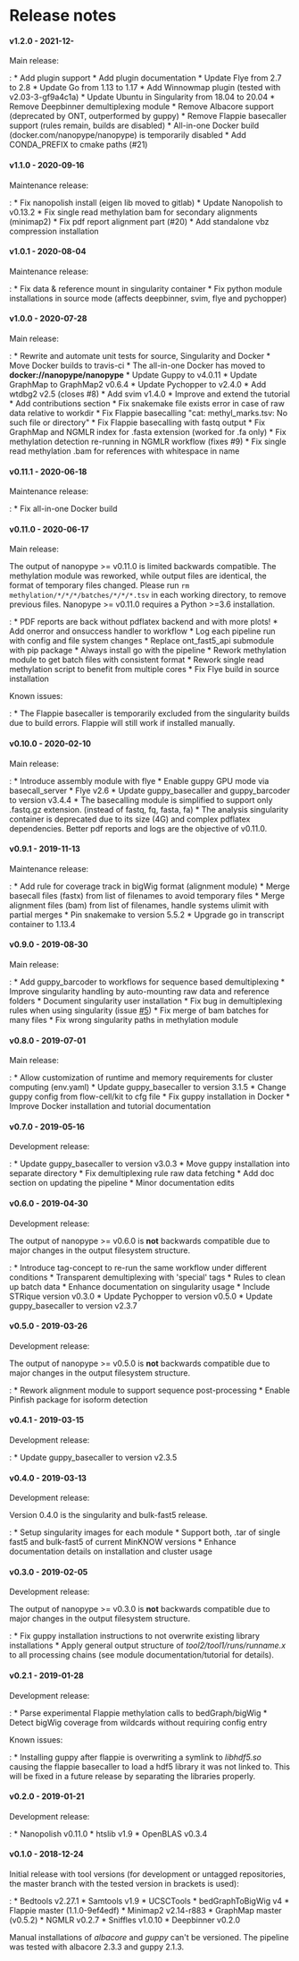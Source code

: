 # Release notes

#### v1.2.0 - 2021-12-
Main release:

:   * Add plugin support
    * Add plugin documentation
    * Update Flye from 2.7 to 2.8
    * Update Go from 1.13 to 1.17
    * Add Winnowmap plugin (tested with v2.03-3-gf9a4c1a)
    * Update Ubuntu in Singularity from 18.04 to 20.04
    * Remove Deepbinner demultiplexing module
    * Remove Albacore support (deprecated by ONT, outperformed by guppy)
    * Remove Flappie basecaller support (rules remain, builds are disabled)
    * All-in-one Docker build (docker.com/nanopype/nanopype) is temporarily disabled
    * Add CONDA_PREFIX to cmake paths (#21)

#### v1.1.0 - 2020-09-16
Maintenance release:

:   * Fix nanopolish install (eigen lib moved to gitlab)
    * Update Nanopolish to v0.13.2
    * Fix single read methylation bam for secondary alignments (minimap2)
    * Fix pdf report alignment part (#20)
    * Add standalone vbz compression installation

#### v1.0.1 - 2020-08-04
Maintenance release:

:   * Fix data & reference mount in singularity container
    * Fix python module installations in source mode (affects deepbinner, svim, flye and pychopper)

#### v1.0.0 - 2020-07-28
Main release:

:   * Rewrite and automate unit tests for source, Singularity and Docker
    * Move Docker builds to travis-ci
    * The all-in-one Docker has moved to **docker://nanopype/nanopype**
    * Update Guppy to v4.0.11
    * Update GraphMap to GraphMap2 v0.6.4
    * Update Pychopper to v2.4.0
    * Add wtdbg2 v2.5 (closes #8)
    * Add svim v1.4.0
    * Improve and extend the tutorial
    * Add contributions section
    * Fix snakemake file exists error in case of raw data relative to workdir
    * Fix Flappie basecalling "cat: methyl_marks.tsv: No such file or directory"
    * Fix Flappie basecalling with fastq output
    * Fix GraphMap and NGMLR index for .fasta extension (worked for .fa only)
    * Fix methylation detection re-running in NGMLR workflow (fixes #9)
    * Fix single read methylation .bam for references with whitespace in name

#### v0.11.1 - 2020-06-18
Maintenance release:

:   * Fix all-in-one Docker build

#### v0.11.0 - 2020-06-17
Main release:

The output of nanopype >= v0.11.0 is limited backwards compatible.
The methylation module was reworked, while output files are identical, the format of
temporary files changed.
Please run ```rm methylation/*/*/*/batches/*/*/*.tsv``` in each working directory,
to remove previous files.
Nanopype >= v0.11.0 requires a Python >=3.6 installation.

:   * PDF reports are back without pdflatex backend and with more plots!
    * Add onerror and onsuccess handler to workflow
    * Log each pipeline run with config and file system changes
    * Replace ont_fast5_api submodule with pip package
    * Always install go with the pipeline
    * Rework methylation module to get batch files with consistent format
    * Rework single read methylation script to benefit from multiple cores
    * Fix Flye build in source installation

Known issues:

:   * The Flappie basecaller is temporarily excluded from the singularity builds due to build errors. Flappie will still work if installed manually.


#### v0.10.0 - 2020-02-10
Main release:

:   * Introduce assembly module with flye
    * Enable guppy GPU mode via basecall_server
    * Flye v2.6
    * Update guppy_basecaller and guppy_barcoder to version v3.4.4
    * The basecalling module is simplified to support only .fastq.gz extension.
      (instead of fastq, fq, fasta, fa)
    * The analysis singularity container is deprecated due to its size (4G) and complex pdflatex dependencies.
      Better pdf reports and logs are the objective of v0.11.0.

#### v0.9.1 - 2019-11-13
Maintenance release:

:   * Add rule for coverage track in bigWig format (alignment module)
    * Merge basecall files (fastx) from list of filenames to avoid temporary files
    * Merge alignment files (bam) from list of filenames, handle systems ulimit with partial merges
    * Pin snakemake to version 5.5.2
    * Upgrade go in transcript container to 1.13.4

#### v0.9.0 - 2019-08-30
Main release:

:   * Add guppy_barcoder to workflows for sequence based demultiplexing
    * Improve singularity handling by auto-mounting raw data and reference folders
    * Document singularity user installation
    * Fix bug in demultiplexing rules when using singularity (issue [#5](https://github.com/giesselmann/nanopype/issues/5))
    * Fix merge of bam batches for many files
    * Fix wrong singularity paths in methylation module

#### v0.8.0 - 2019-07-01
Main release:

:   * Allow customization of runtime and memory requirements for cluster computing (env.yaml)
    * Update guppy_basecaller to version 3.1.5
    * Change guppy config from flow-cell/kit to cfg file
    * Fix guppy installation in Docker
    * Improve Docker installation and tutorial documentation

#### v0.7.0 - 2019-05-16
Development release:

:   * Update guppy_basecaller to version v3.0.3
    * Move guppy installation into separate directory
    * Fix demultiplexing rule raw data fetching
    * Add doc section on updating the pipeline
    * Minor documentation edits

#### v0.6.0 - 2019-04-30
Development release:

The output of nanopype >= v0.6.0 is **not** backwards compatible due to major changes in the output filesystem structure.

:   * Introduce tag-concept to re-run the same workflow under different conditions
    * Transparent demultiplexing with 'special' tags
    * Rules to clean up batch data
    * Enhance documentation on singularity usage
    * Include STRique version v0.3.0
    * Update Pychopper to version v0.5.0
    * Update guppy_basecaller to version v2.3.7


#### v0.5.0 - 2019-03-26
Development release:

The output of nanopype >= v0.5.0 is **not** backwards compatible due to major changes in the output filesystem structure.

:   * Rework alignment module to support sequence post-processing
    * Enable Pinfish package for isoform detection


#### v0.4.1 - 2019-03-15
Development release:

:   * Update guppy_basecaller to version v2.3.5


#### v0.4.0 - 2019-03-13
Development release:

Version 0.4.0 is the singularity and bulk-fast5 release.

:   * Setup singularity images for each module
    * Support both, .tar of single fast5 and bulk-fast5 of current MinKNOW versions
    * Enhance documentation details on installation and cluster usage


#### v0.3.0 - 2019-02-05
Development release:

The output of nanopype >= v0.3.0 is **not** backwards compatible due to major changes in the output filesystem structure.

:   * Fix guppy installation instructions to not overwrite existing library installations
    * Apply general output structure of *tool2/tool1/runs/runname.x* to all processing chains (see module documentation/tutorial for details).


#### v0.2.1 - 2019-01-28
Development release:

:   * Parse experimental Flappie methylation calls to bedGraph/bigWig
    * Detect bigWig coverage from wildcards without requiring config entry

Known issues:

:   * Installing guppy after flappie is overwriting a symlink to *libhdf5.so* causing the flappie basecaller to load a hdf5 library it was not linked to. This will be fixed in a future release by separating the libraries properly.


#### v0.2.0 - 2019-01-21
Development release:

:   * Nanopolish                v0.11.0
    * htslib                    v1.9
    * OpenBLAS                  v0.3.4

#### v0.1.0 - 2018-12-24
Initial release with tool versions (for development or untagged repositories, the master branch with the tested version in brackets is used):

:   * Bedtools                  v2.27.1
    * Samtools                  v1.9
    * UCSCTools
        * bedGraphToBigWig      v4
    * Flappie                   master (1.1.0-9ef4edf)
    * Minimap2                  v2.14-r883
    * GraphMap                  master (v0.5.2)
    * NGMLR                     v0.2.7
    * Sniffles                  v1.0.10
    * Deepbinner                v0.2.0

Manual installations of *albacore* and *guppy* can't be versioned. The pipeline was tested with albacore 2.3.3 and guppy 2.1.3.
